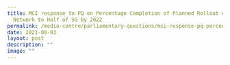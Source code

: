 ```yaml
---
title: MCI response to PQ on Percentage Completion of Planned Rollout of 5G
  Network to Half of SG by 2022
permalink: /media-centre/parliamentary-questions/mci-response-pq-percentage-completion-5g-network-half-sg-2022/
date: 2021-08-03
layout: post
description: ""
image: ""
---
```

